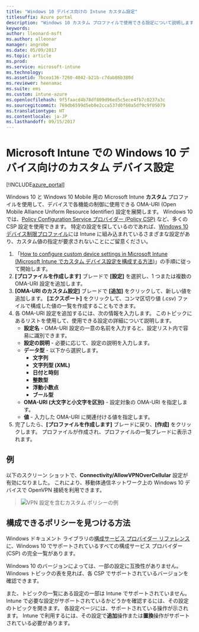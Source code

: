 ```yaml
---
title: "Windows 10 デバイス向けの Intune カスタム設定"
titlesuffix: Azure portal
description: "Windows 10 カスタム プロファイルで使用できる設定について説明します。\""
keywords: 
author: lleonard-msft
ms.author: alleonar
manager: angrobe
ms.date: 05/09/2017
ms.topic: article
ms.prod: 
ms.service: microsoft-intune
ms.technology: 
ms.assetid: 7bcea136-7260-4042-b21b-c7dab86b380d
ms.reviewer: heenamac
ms.suite: ems
ms.custom: intune-azure
ms.openlocfilehash: 9f5faacd4b78df809d96ed5c5ece4fb7c0237a3c
ms.sourcegitcommit: 769db6599d5eb0e2cca537d0f60a5df9c9f05079
ms.translationtype: HT
ms.contentlocale: ja-JP
ms.lasthandoff: 09/15/2017
---
```

# <a name="custom-device-settings-for-windows-10-devices-in-microsoft-intune"></a>Microsoft Intune での Windows 10 デバイス向けのカスタム デバイス設定

[!INCLUDE[azure_portal](./includes/azure_portal.md)]

 Windows 10 と Windows 10 Mobile 用の Microsoft Intune **カスタム** プロファイルを使用して、デバイスで各機能の制御に使用できる OMA-URI (Open Mobile Alliance Uniform Resource Identifier) 設定を展開します。 Windows 10 では、[Policy Configuration Service プロバイダー (Policy CSP)](https://technet.microsoft.com/itpro/windows/manage/how-it-pros-can-use-configuration-service-providers) など、多くの CSP 設定を使用できます。
特定の設定を探しているのであれば、[Windows 10 デバイス制限プロファイル](device-restrictions-windows-10.md)には Intune に組み込まれているさまざまな設定があり、カスタム値の指定が要求されないことにご留意ください。

1. 「[How to configure custom device settings in Microsoft Intune (Microsoft Intune でカスタム デバイス設定を構成する方法)](custom-settings-configure.md)」の手順に従って開始します。
2. **[プロファイルを作成します]** ブレードで **[設定]** を選択し、1 つまたは複数の OMA-URI 設定を追加します。
3. **[OMA-URI のカスタム設定]** ブレードで **[追加]** をクリックして、新しい値を追加します。 **[エクスポート]** をクリックして、コンマ区切り値 (.csv) ファイルで構成した値の一覧を作成することもできます。
4. 各 OMA-URI 設定を追加するには、次の情報を入力します。 このトピックにあるリストを使用して、使用できる設定の詳細について説明します。
    - **設定名** - OMA-URI 設定の一意の名前を入力すると、設定リスト内で容易に識別できます。
    - **設定の説明** - 必要に応じて、設定の説明を入力します。
    - **データ型** - 以下から選択します。
        - **文字列**
        - **文字列型 (XML)**
        - **日付と時刻**
        - **整数型**
        - **浮動小数点**
        - **ブール型**
    - **OMA-URI (大文字と小文字を区別)** - 設定対象の OMA-URI を指定します。
    - **値** - 入力した OMA-URI に関連付ける値を指定します。
5. 完了したら、**[プロファイルを作成します]** ブレードに戻り、**[作成]** をクリックします。
プロファイルが作成され、プロファイルの一覧ブレードに表示されます。

## <a name="example"></a>例
以下のスクリーン ショットで、**Connectivity/AllowVPNOverCellular** 設定が有効になりました。 これにより、移動体通信ネットワーク上の Windows 10 デバイスで OpenVPN 接続を利用できます。

> ![VPN 設定を含むカスタム ポリシーの例](./media/custom-policy-example.png)


## <a name="how-to-find-the-policies-you-can-configure"></a>構成できるポリシーを見つける方法

Windows ドキュメント ライブラリの[構成サービス プロバイダー リファレンス](https://msdn.microsoft.com/windows/hardware/commercialize/customize/mdm/configuration-service-provider-reference)に、Windows 10 でサポートされているすべての構成サービス プロバイダー (CSP) の完全一覧があります。

Windows 10 のバージョンによっては、一部の設定に互換性がありません。 Windows トピックの表を見れば、各 CSP でサポートされているバージョンを確認できます。

また、トピックの一覧にある設定の一部は Intune でサポートされていません。 Intune で必要な設定がサポートされているかどうかを確認するには、その設定のトピックを開きます。 各設定ページには、サポートされている操作が示されます。 Intune で利用するには、その設定で**追加**操作または**置換**操作がサポートされている必要があります。


